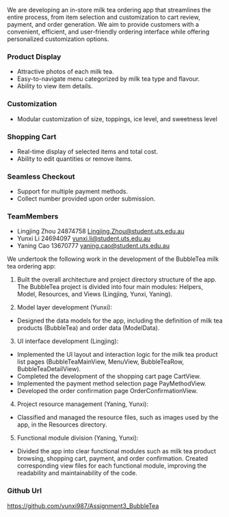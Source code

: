 We are developing an in-store milk tea ordering app that streamlines the entire process, from item selection and customization to cart review, payment, and order generation. We aim to provide customers with a convenient, efficient, and user-friendly ordering interface while offering personalized customization options.

### Product Display
* Attractive photos of each milk tea.
* Easy-to-navigate menu categorized by milk tea type and flavour.
* Ability to view item details.

### Customization
* Modular customization of size, toppings, ice level, and sweetness level

### Shopping Cart
* Real-time display of selected items and total cost.
* Ability to edit quantities or remove items.

### Seamless Checkout
* Support for multiple payment methods.
* Collect number provided upon order submission.

### TeamMembers
* Lingjing Zhou 24874758 Lingjing.Zhou@student.uts.edu.au
* Yunxi Li 24694097 yunxi.li@student.uts.edu.au
* Yaning Cao 13670777 yaning.cao@student.uts.edu.au

We undertook the following work in the development of the BubbleTea milk tea ordering app:
1. Built the overall architecture and project directory structure of the app. The BubbleTea project is divided into four main modules: Helpers, Model, Resources, and Views (Lingjing, Yunxi, Yaning).

2. Model layer development (Yunxi):
* Designed the data models for the app, including the definition of milk tea products (BubbleTea) and order data (ModelData).

3. UI interface development (Lingjing):
* Implemented the UI layout and interaction logic for the milk tea product list pages (BubbleTeaMainView, MenuView, BubbleTeaRow, BubbleTeaDetailView).
* Completed the development of the shopping cart page CartView.
* Implemented the payment method selection page PayMethodView.
* Developed the order confirmation page OrderConfirmationView.

4. Project resource management (Yaning, Yunxi):
* Classified and managed the resource files, such as images used by the app, in the Resources directory. 

5. Functional module division (Yaning, Yunxi):
* Divided the app into clear functional modules such as milk tea product browsing, shopping cart, payment, and order confirmation. Created corresponding view files for each functional module, improving the readability and maintainability of the code. 


### Github Url

https://github.com/yunxi987/Assignment3_BubbleTea

